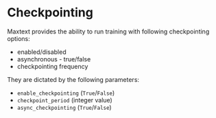 # Checkpointing

Maxtext provides the ability to run training with following checkpointing options:

- enabled/disabled
- asynchronous - true/false
- checkpointing frequency

They are dictated by the following parameters:

- `enable_checkpointing` (`True`/`False`) 
- `checkpoint_period` (integer value)
- `async_checkpointing` (`True`/`False`)
